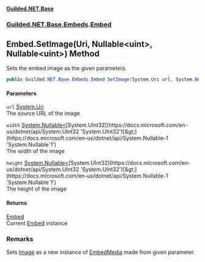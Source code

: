 
#### [Guilded.NET.Base](Guilded_NET_Base 'Guilded_NET_Base')
### [Guilded.NET.Base.Embeds](Guilded_NET_Base#Guilded_NET_Base_Embeds 'Guilded.NET.Base.Embeds').[Embed](Embed 'Guilded.NET.Base.Embeds.Embed')
## Embed.SetImage(Uri, Nullable&lt;uint&gt;, Nullable&lt;uint&gt;) Method
Sets the embed image as the given parameters.  
```csharp
public Guilded.NET.Base.Embeds.Embed SetImage(System.Uri url, System.Nullable<uint> width=null, System.Nullable<uint> height=null);
```

#### Parameters
<a name='Guilded_NET_Base_Embeds_Embed_SetImage(System_Uri_System_Nullable_uint__System_Nullable_uint_)_url'></a>
`url` [System.Uri](https://docs.microsoft.com/en-us/dotnet/api/System.Uri 'System.Uri')  
The source URL of the image
  
<a name='Guilded_NET_Base_Embeds_Embed_SetImage(System_Uri_System_Nullable_uint__System_Nullable_uint_)_width'></a>
`width` [System.Nullable&lt;](https://docs.microsoft.com/en-us/dotnet/api/System.Nullable-1 'System.Nullable`1')[System.UInt32](https://docs.microsoft.com/en-us/dotnet/api/System.UInt32 'System.UInt32')[&gt;](https://docs.microsoft.com/en-us/dotnet/api/System.Nullable-1 'System.Nullable`1')  
The width of the image
  
<a name='Guilded_NET_Base_Embeds_Embed_SetImage(System_Uri_System_Nullable_uint__System_Nullable_uint_)_height'></a>
`height` [System.Nullable&lt;](https://docs.microsoft.com/en-us/dotnet/api/System.Nullable-1 'System.Nullable`1')[System.UInt32](https://docs.microsoft.com/en-us/dotnet/api/System.UInt32 'System.UInt32')[&gt;](https://docs.microsoft.com/en-us/dotnet/api/System.Nullable-1 'System.Nullable`1')  
The height of the image
  

#### Returns
[Embed](Embed 'Guilded.NET.Base.Embeds.Embed')  
Current [Embed](Embed 'Guilded.NET.Base.Embeds.Embed') instance
### Remarks
Sets [Image](Embed_Image 'Guilded.NET.Base.Embeds.Embed.Image') as a new instance of [EmbedMedia](EmbedMedia 'Guilded.NET.Base.Embeds.EmbedMedia') made from given parameter.
